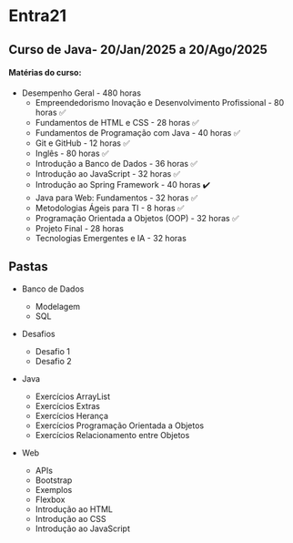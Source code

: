 # Entra21

## Curso de Java- 20/Jan/2025 a 20/Ago/2025

#### Matérias do curso:

- Desempenho Geral - 480 horas
    - Empreendedorismo Inovação e Desenvolvimento Profissional -  80 horas  ✅
    - Fundamentos de HTML e CSS - 28 horas ✅
    - Fundamentos de Programação com Java - 40 horas ✅
    - Git e GitHub - 12 horas  ✅
    - Inglês - 80 horas ✅
    - Introdução a Banco de Dados - 36 horas ✅
    - Introdução ao JavaScript - 32 horas ✅
    - Introdução ao Spring Framework - 40 horas ✔️
    - Java para Web: Fundamentos - 32 horas ✅
    - Metodologias Ágeis para TI - 8 horas  ✅
    - Programação Orientada a Objetos (OOP) - 32 horas ✅
    - Projeto Final - 28 horas
    - Tecnologias Emergentes e IA - 32 horas

## Pastas

- Banco de Dados
    - Modelagem
    - SQL

- Desafios
    - Desafio 1
    - Desafio 2

- Java 
    - Exercícios ArrayList
    - Exercícios Extras
    - Exercícios Herança
    - Exercícios Programação Orientada a Objetos
    - Exercícios Relacionamento entre Objetos
    
- Web
   - APIs
   - Bootstrap
   - Exemplos
   - Flexbox
   - Introdução ao HTML
   - Introdução ao CSS
   - Introdução ao JavaScript

